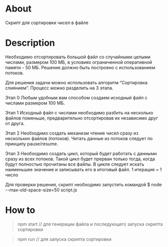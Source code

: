 # About

Скрипт для сортировки чисел в файле

# Description

Необходимо отсортировать большой файл со случайными целыми числами, размером 100 МБ, в условиях ограниченной оперативной памяти - 50 МБ. Решение должно быть построено с использованием потоков.

Для решения задачи можно использовать алгоритм “Сортировка слиянием”. Процесс можно разделить на 3 этапа.

Этап 0 Любым удобным вам способом создаем исходный файл с числами размером 100 МБ.

Этап 1 Исходный файл с числами необходимо разбить на несколько файлов поменьше, предварительно отсортировав их независимо друг от друга.

Этап 2 Необходимо создать механизм чтения чисел сразу из нескольких файлов (потоков). Читать данные из потоков следует по принципу pause/resume.

Этап 3 Необходимо создать цикл, который будет работать с данными сразу из всех потоков. Такой цикл будет прерван только тогда, когда будут полностью прочитаны все файлы. В цикле следует искать наименьшее значение и записывать его в итоговый файл. 1 итерация = 1 число

Для проверки решения, скрипт необходимо запустить командой $ node --max-old-space-size=50 script.js

# How to

> npm start // для генерации файла и последующего запуска скрипта сортировки

> npm run // для запуска скрипта сортировки